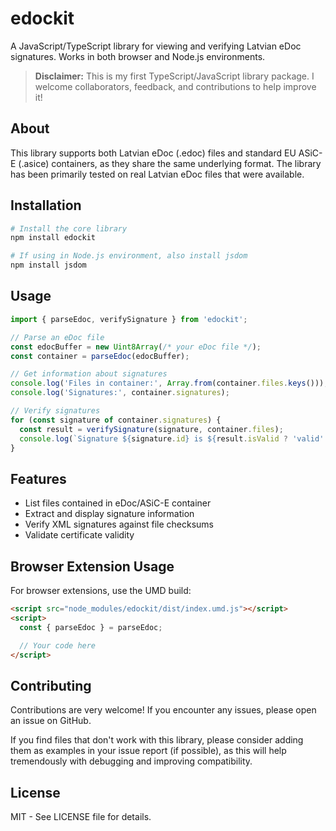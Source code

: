 # edockit

A JavaScript/TypeScript library for viewing and verifying Latvian eDoc signatures. Works in both browser and Node.js environments.

> **Disclaimer:** This is my first TypeScript/JavaScript library package. I welcome collaborators, feedback, and contributions to help improve it!

## About

This library supports both Latvian eDoc (.edoc) files and standard EU ASiC-E (.asice) containers, as they share the same underlying format. The library has been primarily tested on real Latvian eDoc files that were available.

## Installation

```bash
# Install the core library
npm install edockit

# If using in Node.js environment, also install jsdom
npm install jsdom
```

## Usage

```typescript
import { parseEdoc, verifySignature } from 'edockit';

// Parse an eDoc file
const edocBuffer = new Uint8Array(/* your eDoc file */);
const container = parseEdoc(edocBuffer);

// Get information about signatures
console.log('Files in container:', Array.from(container.files.keys()));
console.log('Signatures:', container.signatures);

// Verify signatures
for (const signature of container.signatures) {
  const result = verifySignature(signature, container.files);
  console.log(`Signature ${signature.id} is ${result.isValid ? 'valid' : 'invalid'}`);
}
```

## Features

- List files contained in eDoc/ASiC-E container
- Extract and display signature information
- Verify XML signatures against file checksums
- Validate certificate validity

## Browser Extension Usage

For browser extensions, use the UMD build:

```html
<script src="node_modules/edockit/dist/index.umd.js"></script>
<script>
  const { parseEdoc } = parseEdoc;

  // Your code here
</script>
```

## Contributing

Contributions are very welcome! If you encounter any issues, please open an issue on GitHub.

If you find files that don't work with this library, please consider adding them as examples in your issue report (if possible), as this will help tremendously with debugging and improving compatibility.

## License

MIT - See LICENSE file for details.
